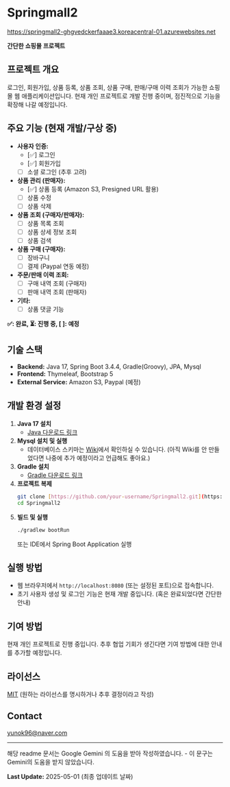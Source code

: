 # Springmall2

https://springmall2-ghgvedckerfaaae3.koreacentral-01.azurewebsites.net

**간단한 쇼핑몰 프로젝트**

## 프로젝트 개요

로그인, 회원가입, 상품 등록, 상품 조회, 상품 구매, 판매/구매 이력 조회가 가능한 쇼핑몰 웹 애플리케이션입니다. 현재 개인 프로젝트로 개발 진행 중이며, 점진적으로 기능을 확장해 나갈 예정입니다.

## 주요 기능 (현재 개발/구상 중)

* **사용자 인증:**
    * [✅] 로그인
    * [✅] 회원가입
    * [ ] 소셜 로그인 (추후 고려)
* **상품 관리 (판매자):**
    * [✅] 상품 등록 (Amazon S3, Presigned URL 활용)
    * [ ] 상품 수정
    * [ ] 상품 삭제
* **상품 조회 (구매자/판매자):**
    * [ ] 상품 목록 조회
    * [ ] 상품 상세 정보 조회
    * [ ] 상품 검색
* **상품 구매 (구매자):**
    * [ ] 장바구니
    * [ ] 결제 (Paypal 연동 예정)
* **주문/판매 이력 조회:**
    * [ ] 구매 내역 조회 (구매자)
    * [ ] 판매 내역 조회 (판매자)
* **기타:**
    * [ ] 상품 댓글 기능

**✅: 완료, ⏳: 진행 중, [ ]: 예정**

## 기술 스택

* **Backend:** Java 17, Spring Boot 3.4.4, Gradle(Groovy), JPA, Mysql
* **Frontend:** Thymeleaf, Bootstrap 5
* **External Service:** Amazon S3, Paypal (예정)

## 개발 환경 설정

1.  **Java 17 설치**
    * [Java 다운로드 링크](https://www.oracle.com/java/technologies/javase-downloads.html)
2.  **Mysql 설치 및 실행**
    * 데이터베이스 스키마는 [Wiki](https://github.com/your-username/Springmall2/wiki)에서 확인하실 수 있습니다. (아직 Wiki를 안 만들었다면 나중에 추가 예정이라고 언급해도 좋아요.)
3.  **Gradle 설치**
    * [Gradle 다운로드 링크](https://gradle.org/install/)
4.  **프로젝트 복제**
    ```bash
    git clone [https://github.com/your-username/Springmall2.git](https://github.com/your-username/Springmall2.git)
    cd Springmall2
    ```
5.  **빌드 및 실행**
    ```bash
    ./gradlew bootRun
    ```
    또는 IDE에서 Spring Boot Application 실행

## 실행 방법

* 웹 브라우저에서 `http://localhost:8080` (또는 설정된 포트)으로 접속합니다.
* 초기 사용자 생성 및 로그인 기능은 현재 개발 중입니다. (혹은 완료되었다면 간단한 안내)

## 기여 방법

현재 개인 프로젝트로 진행 중입니다. 추후 협업 기회가 생긴다면 기여 방법에 대한 안내를 추가할 예정입니다.

## 라이선스

[MIT](https://opensource.org/licenses/MIT) (원하는 라이선스를 명시하거나 추후 결정이라고 작성)

## Contact
yunok96@naver.com

---

해당 readme 문서는 Google Gemini 의 도움을 받아 작성하였습니다. - 이 문구는 Gemini의 도움을 받지 않았습니다.

**Last Update:** 2025-05-01 (최종 업데이트 날짜)

